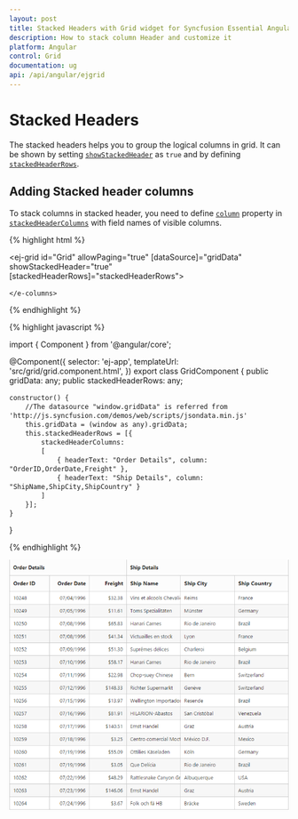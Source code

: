 ```yaml
---
layout: post
title: Stacked Headers with Grid widget for Syncfusion Essential Angular-2
description: How to stack column Header and customize it
platform: Angular
control: Grid
documentation: ug
api: /api/angular/ejgrid
---
```

# Stacked Headers

The stacked headers helps you to group the logical columns in grid. It can be shown by setting [`showStackedHeader`](https://help.syncfusion.com/api/angular/ejgrid#members:showstackedheader "showStackedHeader") as `true` and by defining [`stackedHeaderRows`](https://help.syncfusion.com/api/angular/ejgrid#members:stackedheaderrows "stackedHeaderRows").

## Adding Stacked header columns

To stack columns in stacked header, you need to define [`column`](https://help.syncfusion.com/api/angular/ejgrid#members:stackedheaderrows-stackedheadercolumns-column "column") property in [`stackedHeaderColumns`](https://help.syncfusion.com/api/angular/ejgrid#members:stackedheaderrows-stackedheadercolumns "stackedHeaderColumns") with field names of visible columns.

{% highlight html %}

<ej-grid id="Grid" allowPaging="true" [dataSource]="gridData" showStackedHeader="true" [stackedHeaderRows]="stackedHeaderRows">
    <e-columns>
        <e-column field="OrderID" headerText="Order ID" width="80"></e-column>
        <e-column field="OrderDate" headerText="Order Date" width="80" format="{0:MM/dd/yyyy}" textAlign="right"></e-column>
        <e-column field="Freight" headerText="Freight" width="75" format="{0:C}" textAlign="right"></e-column>
        <e-column field="ShipName" headerText="Ship Name" width="110"></e-column>
        <e-column field="ShipCity" headerText="Ship City" width="110"></e-column>
        <e-column field="ShipCountry" headerText="Ship Country" width="110"></e-column>
        
    </e-columns>
</ej-grid>

{% endhighlight %}

{% highlight javascript %}

import { Component } from '@angular/core';


@Component({
    selector: 'ej-app',
    templateUrl: 'src/grid/grid.component.html',
})
export class GridComponent {
    public gridData: any;
    public stackedHeaderRows: any;



    constructor() {
        //The datasource "window.gridData" is referred from 'http://js.syncfusion.com/demos/web/scripts/jsondata.min.js'
        this.gridData = (window as any).gridData;
        this.stackedHeaderRows = [{
            stackedHeaderColumns:
            [
                { headerText: "Order Details", column: "OrderID,OrderDate,Freight" },
                { headerText: "Ship Details", column: "ShipName,ShipCity,ShipCountry" }
            ]
        }];
    }
}


{% endhighlight %}

![](Stackedheader_images/Stackedheader_img1.png)
